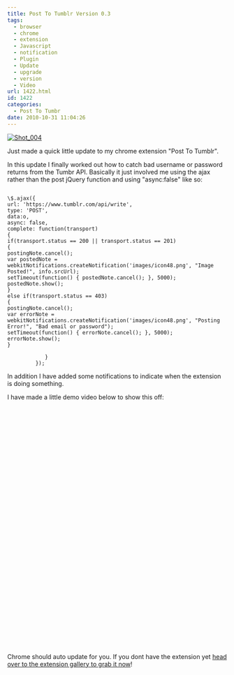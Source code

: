 ```yaml
---
title: Post To Tumblr Version 0.3
tags:
  - browser
  - chrome
  - extension
  - Javascript
  - notification
  - Plugin
  - Update
  - upgrade
  - version
  - Video
url: 1422.html
id: 1422
categories:
  - Post To Tumbr
date: 2010-10-31 11:04:26
---
```


[![](https://mikecann.co.uk/wp-content/uploads/2010/10/Shot_004.png "Shot_004")](https://mikecann.co.uk/wp-content/uploads/2010/10/Shot_004.png)

Just made a quick little update to my chrome extension "Post To Tumblr".

<!-- more -->

In this update I finally worked out how to catch bad username or password returns from the Tumbr API. Basically it just involved me using the ajax rather than the post jQuery function and using "async:false" like so:

```

\$.ajax({
url: 'https://www.tumblr.com/api/write',
type: 'POST',
data:o,
async: false,
complete: function(transport)
{
if(transport.status == 200 || transport.status == 201)
{
postingNote.cancel();
var postedNote = webkitNotifications.createNotification('images/icon48.png', "Image Posted!", info.srcUrl);
setTimeout(function() { postedNote.cancel(); }, 5000);
postedNote.show();
}
else if(transport.status == 403)
{
postingNote.cancel();
var errorNote = webkitNotifications.createNotification('images/icon48.png', "Posting Error!", "Bad email or password");
setTimeout(function() { errorNote.cancel(); }, 5000);
errorNote.show();
}

    		}
    	 });

```

In addition I have added some notifications to indicate when the extension is doing something.

I have made a little demo video below to show this off:

<object classid="clsid:d27cdb6e-ae6d-11cf-96b8-444553540000" width="700" height="550" codebase="https://download.macromedia.com/pub/shockwave/cabs/flash/swflash.cab#version=6,0,40,0"><param name="allowFullScreen" value="true" /><param name="allowscriptaccess" value="always" /><param name="src" value="https://www.youtube.com/v/Rr7JxuUmZt8?fs=1&amp;hl=en_GB&amp;rel=0" /><param name="allowfullscreen" value="true" /><embed type="application/x-shockwave-flash" width="700" height="550" src="https://www.youtube.com/v/Rr7JxuUmZt8?fs=1&amp;hl=en_GB&amp;rel=0" allowscriptaccess="always" allowfullscreen="true"></embed></object>

Chrome should auto update for you. If you dont have the extension yet [head over to the extension gallery to grab it now](https://chrome.google.com/extensions/detail/dbpicbbcpanckagpdjflgojlknomoiah)!

```

```

